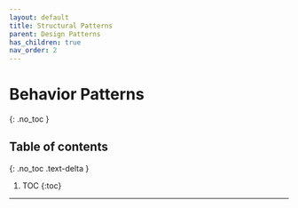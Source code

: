 ```yaml
---
layout: default
title: Structural Patterns
parent: Design Patterns
has_children: true
nav_order: 2
---
```


# Behavior Patterns
{: .no_toc }

## Table of contents
{: .no_toc .text-delta }

1. TOC
{:toc}

---
